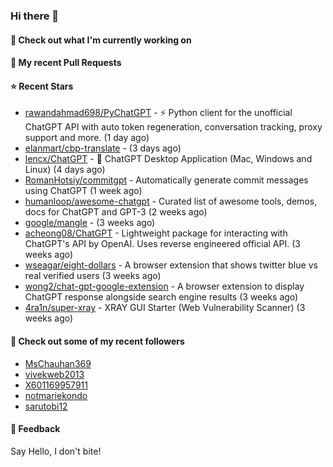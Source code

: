 ### Hi there 👋

#### 👷 Check out what I'm currently working on

#### 🔨 My recent Pull Requests


#### ⭐ Recent Stars

- [rawandahmad698/PyChatGPT](https://github.com/rawandahmad698/PyChatGPT) - ⚡️ Python client for the unofficial ChatGPT API with auto token regeneration, conversation tracking, proxy support and more. (1 day ago)
- [elanmart/cbp-translate](https://github.com/elanmart/cbp-translate) -  (3 days ago)
- [lencx/ChatGPT](https://github.com/lencx/ChatGPT) - 🤖 ChatGPT Desktop Application (Mac, Windows and Linux) (4 days ago)
- [RomanHotsiy/commitgpt](https://github.com/RomanHotsiy/commitgpt) - Automatically generate commit messages using ChatGPT (1 week ago)
- [humanloop/awesome-chatgpt](https://github.com/humanloop/awesome-chatgpt) - Curated list of awesome tools, demos, docs for ChatGPT and GPT-3 (2 weeks ago)
- [google/mangle](https://github.com/google/mangle) -  (3 weeks ago)
- [acheong08/ChatGPT](https://github.com/acheong08/ChatGPT) - Lightweight package for interacting with ChatGPT&#39;s API by OpenAI. Uses reverse engineered official API. (3 weeks ago)
- [wseagar/eight-dollars](https://github.com/wseagar/eight-dollars) - A browser extension that shows twitter blue vs real verified users (3 weeks ago)
- [wong2/chat-gpt-google-extension](https://github.com/wong2/chat-gpt-google-extension) - A browser extension to display ChatGPT response alongside search engine results (3 weeks ago)
- [4ra1n/super-xray](https://github.com/4ra1n/super-xray) - XRAY GUI Starter (Web Vulnerability Scanner) (3 weeks ago)

#### 👯 Check out some of my recent followers

- [MsChauhan369](https://github.com/MsChauhan369)
- [vivekweb2013](https://github.com/vivekweb2013)
- [X601169957911](https://github.com/X601169957911)
- [notmariekondo](https://github.com/notmariekondo)
- [sarutobi12](https://github.com/sarutobi12)

#### 💬 Feedback

Say Hello, I don't bite!